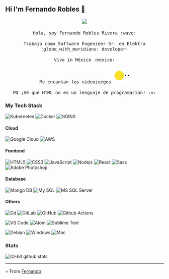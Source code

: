 ## Hi I'm Fernando Robles :fox_face:

<p align="center">
  <img src="https://media.giphy.com/media/MeJgB3yMMwIaHmKD4z/giphy.gif" width="30%">
  <br><br>
  <samp>
    Hola, soy Fernando Robles Rivera :wave:
    <br><br>
    Trabajo como Software Engenieer Sr. en Elektra :globe_with_meridians: developer!
    <br><br>
    Vivo in México :mexico:
    <br><br>
    Me encantan los videojuegos <img src="https://raw.githubusercontent.com/Aniket965/Aniket965/master/pacman.svg?sanitize=true" width="50" height="50">
     <br><br>
    PD ¡Sé que HTML no es un lenguaje de programación! :v:
  </samp>
</p>

### My Tech Stack

![Kubernetes](http://img.shields.io/badge/Kubernetes-2f69df?logo=kubernetes&logoColor=ffffff)
![Docker](https://img.shields.io/badge/-Docker-black?logo=docker)
![NGINX](http://img.shields.io/badge/-NGINX-269539?logo=nginx&logoColor=ffffff)

#### Cloud
![Google Cloud](http://img.shields.io/badge/Google%20Cloud-2f69df?logo=google-cloud&logoColor=ffffff)
![AWS](http://img.shields.io/badge/AWS-222e3c?logo=Amazon&logoColor=#f79400)

#### Frontend
![HTML5](https://img.shields.io/badge/-HTML5-%23E44D27?logo=html5&logoColor=ffffff)
![CSS3](https://img.shields.io/badge/-CSS3-%231572B6?logo=css3)
![JavaScript](https://img.shields.io/badge/-JavaScript-%23F7DF1C?&logo=javascript&logoColor=000000&labelColor=%23F7DF1C&color=%23FFCE5A)
![Nodejs](https://img.shields.io/badge/-Nodejs-black?logo=Node.js)
![React](https://img.shields.io/badge/-React-%23282C34?logo=react)
![Sass](https://img.shields.io/badge/-Sass-%23CC6699?logo=sass&logoColor=ffffff)
![Adobe Photoshop](http://img.shields.io/badge/-Abode%20Photoshop-26C9FF?logo=adobe-photoshop&logoColor=ffffff&labelColor=001d34)

#### Database
![Mongo DB](http://img.shields.io/badge/-mongo%20DB-269539?logo=mongodb&logoColor=green)
![My SQL](http://img.shields.io/badge/-MySql-005e87?&logo=mysql&logoColor=white)
![MS SQL Server](http://img.shields.io/badge/-MS%20SQL%20Server-CC2927?&logo=microsoft-sql-server&logoColor=ffffff)

#### Others
![Git](https://img.shields.io/badge/-Git-%23F05032?logo=git&logoColor=%23ffffff)
![GitLab](https://img.shields.io/badge/-GitLab-FCA121?logo=gitlab)
![GitHub](https://img.shields.io/badge/-GitHub-181717?logo=github)
![Github Actions](http://img.shields.io/badge/-Github%20Actions-2088FF?logo=github-actions&logoColor=ffffff)


![VS Code](http://img.shields.io/badge/-VS%20Code-007ACC?logo=visual-studio-code&logoColor=ffffff)
![Atom](http://img.shields.io/badge/Atom-222e3c?logo=Atom&logoColor=b476ae)
![Sublime Text](http://img.shields.io/badge/Sublime-494949?&logo=Sublime-text&logoColor=f79100)


![Debian](http://img.shields.io/badge/-Debian-A81D33?logo=debian&logoColor=ffffff)
![Windows](http://img.shields.io/badge/-Windows-0078D6?logo=windows&logoColor=ffffff)
![Mac](http://img.shields.io/badge/-Mac-000000?logo=apple&logoColor=ffffff)

### Stats 

![IO-bit github stats](https://github-readme-stats.vercel.app/api?username=IO-bit&show_icons=true&line_height=30)


---
⭐️ From [Fernando](https://github.com/IO-bit)
